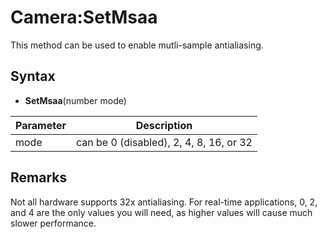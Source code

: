 # Camera:SetMsaa

This method can be used to enable mutli-sample antialiasing.

## Syntax

- **SetMsaa**(number mode)

| Parameter | Description | 
|---|---|
| mode | can be 0 (disabled), 2, 4, 8, 16, or 32 |

## Remarks

Not all hardware supports 32x antialiasing. For real-time applications, 0, 2, and 4 are the only values you will need, as higher values will cause much slower performance.
